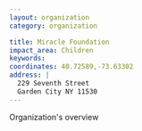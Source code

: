 ```yaml
---
layout: organization
category: organization

title: Miracle Foundation
impact_area: Children
keywords: 
coordinates: 40.72589,-73.63302
address: |
  229 Seventh Street
  Garden City NY 11530
---
```

Organization's overview

